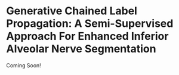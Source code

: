 # Generative Chained Label Propagation: A Semi-Supervised Approach For Enhanced Inferior Alveolar Nerve Segmentation

Coming Soon!
